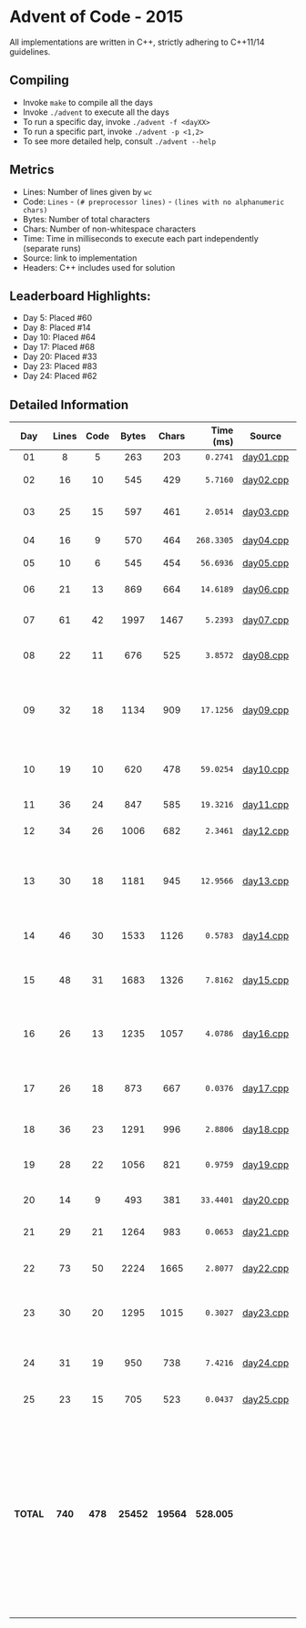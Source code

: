# Advent of Code - 2015

All implementations are written in C++, strictly adhering to C++11/14 guidelines.

## Compiling

* Invoke `make` to compile all the days
* Invoke `./advent` to execute all the days
* To run a specific day, invoke `./advent -f <dayXX>`
* To run a specific part, invoke `./advent -p <1,2>`
* To see more detailed help, consult `./advent --help`

## Metrics

* Lines: Number of lines given by `wc`
* Code: `Lines` - `(# preprocessor lines)` - `(lines with no alphanumeric chars)`
* Bytes: Number of total characters
* Chars: Number of non-whitespace characters
* Time: Time in milliseconds to execute each part independently (separate runs)
* Source: link to implementation
* Headers: C++ includes used for solution

## Leaderboard Highlights:

* Day 5: Placed #60
* Day 8: Placed #14
* Day 10: Placed #64
* Day 17: Placed #68
* Day 20: Placed #33
* Day 23: Placed #83
* Day 24: Placed #62

## Detailed Information

 Day | Lines | Code | Bytes | Chars | Time (ms) | Source | Headers
:---:|:-----:|:----:|:-----:|:-----:| ---------:|:------:|:-------
01|8|5|263|203|`0.2741`|[day01.cpp](https://github.com/willkill07/adventofcode/blob/cplusplus/src/day01.cpp)|[`Solution.hpp`](https://github.com/willkill07/adventofcode/blob/cplusplus/util/include/Solution.hpp)
02|16|10|545|429|`5.7160`|[day02.cpp](https://github.com/willkill07/adventofcode/blob/cplusplus/src/day02.cpp)|`algorithm` [`Solution.hpp`](https://github.com/willkill07/adventofcode/blob/cplusplus/util/include/Solution.hpp) [`io.hpp`](https://github.com/willkill07/adventofcode/blob/cplusplus/util/include/io.hpp)
03|25|15|597|461|`2.0514`|[day03.cpp](https://github.com/willkill07/adventofcode/blob/cplusplus/src/day03.cpp)|`map` `tuple` [`Solution.hpp`](https://github.com/willkill07/adventofcode/blob/cplusplus/util/include/Solution.hpp) [`io.hpp`](https://github.com/willkill07/adventofcode/blob/cplusplus/util/include/io.hpp)
04|16|9|570|464|`268.3305`|[day04.cpp](https://github.com/willkill07/adventofcode/blob/cplusplus/src/day04.cpp)|[`Solution.hpp`](https://github.com/willkill07/adventofcode/blob/cplusplus/util/include/Solution.hpp) [`io.hpp`](https://github.com/willkill07/adventofcode/blob/cplusplus/util/include/io.hpp) `md5.hpp`
05|10|6|545|454|`56.6936`|[day05.cpp](https://github.com/willkill07/adventofcode/blob/cplusplus/src/day05.cpp)|[`Solution.hpp`](https://github.com/willkill07/adventofcode/blob/cplusplus/util/include/Solution.hpp) [`io.hpp`](https://github.com/willkill07/adventofcode/blob/cplusplus/util/include/io.hpp)
06|21|13|869|664|`14.6189`|[day06.cpp](https://github.com/willkill07/adventofcode/blob/cplusplus/src/day06.cpp)|`valarray` [`Solution.hpp`](https://github.com/willkill07/adventofcode/blob/cplusplus/util/include/Solution.hpp) [`io.hpp`](https://github.com/willkill07/adventofcode/blob/cplusplus/util/include/io.hpp)
07|61|42|1997|1467|`5.2393`|[day07.cpp](https://github.com/willkill07/adventofcode/blob/cplusplus/src/day07.cpp)|`unordered_map` [`Solution.hpp`](https://github.com/willkill07/adventofcode/blob/cplusplus/util/include/Solution.hpp) [`io.hpp`](https://github.com/willkill07/adventofcode/blob/cplusplus/util/include/io.hpp)
08|22|11|676|525|`3.8572`|[day08.cpp](https://github.com/willkill07/adventofcode/blob/cplusplus/src/day08.cpp)|`iterator` `numeric` [`Solution.hpp`](https://github.com/willkill07/adventofcode/blob/cplusplus/util/include/Solution.hpp) [`io.hpp`](https://github.com/willkill07/adventofcode/blob/cplusplus/util/include/io.hpp)
09|32|18|1134|909|`17.1256`|[day09.cpp](https://github.com/willkill07/adventofcode/blob/cplusplus/src/day09.cpp)|`limits` `numeric` `set` `unordered_map` `vector` [`Solution.hpp`](https://github.com/willkill07/adventofcode/blob/cplusplus/util/include/Solution.hpp) [`io.hpp`](https://github.com/willkill07/adventofcode/blob/cplusplus/util/include/io.hpp) [`util.hpp`](https://github.com/willkill07/adventofcode/blob/cplusplus/util/include/util.hpp)
10|19|10|620|478|`59.0254`|[day10.cpp](https://github.com/willkill07/adventofcode/blob/cplusplus/src/day10.cpp)|`algorithm` `iterator` `vector` [`Solution.hpp`](https://github.com/willkill07/adventofcode/blob/cplusplus/util/include/Solution.hpp) [`io.hpp`](https://github.com/willkill07/adventofcode/blob/cplusplus/util/include/io.hpp)
11|36|24|847|585|`19.3216`|[day11.cpp](https://github.com/willkill07/adventofcode/blob/cplusplus/src/day11.cpp)|[`Solution.hpp`](https://github.com/willkill07/adventofcode/blob/cplusplus/util/include/Solution.hpp) [`io.hpp`](https://github.com/willkill07/adventofcode/blob/cplusplus/util/include/io.hpp)
12|34|26|1006|682|`2.3461`|[day12.cpp](https://github.com/willkill07/adventofcode/blob/cplusplus/src/day12.cpp)|`stack` [`Solution.hpp`](https://github.com/willkill07/adventofcode/blob/cplusplus/util/include/Solution.hpp) [`io.hpp`](https://github.com/willkill07/adventofcode/blob/cplusplus/util/include/io.hpp)
13|30|18|1181|945|`12.9566`|[day13.cpp](https://github.com/willkill07/adventofcode/blob/cplusplus/src/day13.cpp)|`limits` `numeric` `set` `unordered_map` `vector` [`Solution.hpp`](https://github.com/willkill07/adventofcode/blob/cplusplus/util/include/Solution.hpp) [`io.hpp`](https://github.com/willkill07/adventofcode/blob/cplusplus/util/include/io.hpp) [`util.hpp`](https://github.com/willkill07/adventofcode/blob/cplusplus/util/include/util.hpp)
14|46|30|1533|1126|`0.5783`|[day14.cpp](https://github.com/willkill07/adventofcode/blob/cplusplus/src/day14.cpp)|`algorithm` `vector` [`Solution.hpp`](https://github.com/willkill07/adventofcode/blob/cplusplus/util/include/Solution.hpp) [`io.hpp`](https://github.com/willkill07/adventofcode/blob/cplusplus/util/include/io.hpp)
15|48|31|1683|1326|`7.8162`|[day15.cpp](https://github.com/willkill07/adventofcode/blob/cplusplus/src/day15.cpp)|`numeric` `valarray` `vector` [`Solution.hpp`](https://github.com/willkill07/adventofcode/blob/cplusplus/util/include/Solution.hpp) [`io.hpp`](https://github.com/willkill07/adventofcode/blob/cplusplus/util/include/io.hpp)
16|26|13|1235|1057|`4.0786`|[day16.cpp](https://github.com/willkill07/adventofcode/blob/cplusplus/src/day16.cpp)|`functional` `numeric` `unordered_map` [`Solution.hpp`](https://github.com/willkill07/adventofcode/blob/cplusplus/util/include/Solution.hpp) [`io.hpp`](https://github.com/willkill07/adventofcode/blob/cplusplus/util/include/io.hpp) [`util.hpp`](https://github.com/willkill07/adventofcode/blob/cplusplus/util/include/util.hpp)
17|26|18|873|667|`0.0376`|[day17.cpp](https://github.com/willkill07/adventofcode/blob/cplusplus/src/day17.cpp)|`algorithm` `array` `limits` `vector` [`Solution.hpp`](https://github.com/willkill07/adventofcode/blob/cplusplus/util/include/Solution.hpp) [`io.hpp`](https://github.com/willkill07/adventofcode/blob/cplusplus/util/include/io.hpp)
18|36|23|1291|996|`2.8806`|[day18.cpp](https://github.com/willkill07/adventofcode/blob/cplusplus/src/day18.cpp)|`array` [`Solution.hpp`](https://github.com/willkill07/adventofcode/blob/cplusplus/util/include/Solution.hpp) [`io.hpp`](https://github.com/willkill07/adventofcode/blob/cplusplus/util/include/io.hpp)
19|28|22|1056|821|`0.9759`|[day19.cpp](https://github.com/willkill07/adventofcode/blob/cplusplus/src/day19.cpp)|`unordered_map` `unordered_set` [`Solution.hpp`](https://github.com/willkill07/adventofcode/blob/cplusplus/util/include/Solution.hpp) [`io.hpp`](https://github.com/willkill07/adventofcode/blob/cplusplus/util/include/io.hpp)
20|14|9|493|381|`33.4401`|[day20.cpp](https://github.com/willkill07/adventofcode/blob/cplusplus/src/day20.cpp)|`array` [`Solution.hpp`](https://github.com/willkill07/adventofcode/blob/cplusplus/util/include/Solution.hpp) [`io.hpp`](https://github.com/willkill07/adventofcode/blob/cplusplus/util/include/io.hpp)
21|29|21|1264|983|`0.0653`|[day21.cpp](https://github.com/willkill07/adventofcode/blob/cplusplus/src/day21.cpp)|`array` `cmath` [`Solution.hpp`](https://github.com/willkill07/adventofcode/blob/cplusplus/util/include/Solution.hpp) [`io.hpp`](https://github.com/willkill07/adventofcode/blob/cplusplus/util/include/io.hpp)
22|73|50|2224|1665|`2.8077`|[day22.cpp](https://github.com/willkill07/adventofcode/blob/cplusplus/src/day22.cpp)|`limits` `unordered_set` [`Solution.hpp`](https://github.com/willkill07/adventofcode/blob/cplusplus/util/include/Solution.hpp) [`io.hpp`](https://github.com/willkill07/adventofcode/blob/cplusplus/util/include/io.hpp)
23|30|20|1295|1015|`0.3027`|[day23.cpp](https://github.com/willkill07/adventofcode/blob/cplusplus/src/day23.cpp)|`algorithm` `vector` [`Solution.hpp`](https://github.com/willkill07/adventofcode/blob/cplusplus/util/include/Solution.hpp) [`io.hpp`](https://github.com/willkill07/adventofcode/blob/cplusplus/util/include/io.hpp) [`util.hpp`](https://github.com/willkill07/adventofcode/blob/cplusplus/util/include/util.hpp)
24|31|19|950|738|`7.4216`|[day24.cpp](https://github.com/willkill07/adventofcode/blob/cplusplus/src/day24.cpp)|`algorithm` `numeric` `vector` [`Solution.hpp`](https://github.com/willkill07/adventofcode/blob/cplusplus/util/include/Solution.hpp) [`io.hpp`](https://github.com/willkill07/adventofcode/blob/cplusplus/util/include/io.hpp) [`util.hpp`](https://github.com/willkill07/adventofcode/blob/cplusplus/util/include/util.hpp)
25|23|15|705|523|`0.0437`|[day25.cpp](https://github.com/willkill07/adventofcode/blob/cplusplus/src/day25.cpp)|[`io.hpp`](https://github.com/willkill07/adventofcode/blob/cplusplus/util/include/io.hpp) [`Solution.hpp`](https://github.com/willkill07/adventofcode/blob/cplusplus/util/include/Solution.hpp)
**TOTAL**|**740**|**478**|**25452**|**19564**|**528.005**| |`  Solution.hpp`&nbsp;<sup>**`25`**</sup> ` io.hpp`&nbsp;<sup>**`24`**</sup> ` vector`&nbsp;<sup>**`8`**</sup> ` algorithm`&nbsp;<sup>**`6`**</sup> ` numeric`&nbsp;<sup>**`6`**</sup> ` unordered_map`&nbsp;<sup>**`5`**</sup> ` util.hpp`&nbsp;<sup>**`5`**</sup> ` limits`&nbsp;<sup>**`4`**</sup> ` array`&nbsp;<sup>**`4`**</sup> ` set`&nbsp;<sup>**`2`**</sup> ` valarray`&nbsp;<sup>**`2`**</sup> ` iterator`&nbsp;<sup>**`2`**</sup> ` unordered_set`&nbsp;<sup>**`2`**</sup> ` stack`&nbsp;<sup>**`1`**</sup> ` functional`&nbsp;<sup>**`1`**</sup> ` cmath`&nbsp;<sup>**`1`**</sup> ` tuple`&nbsp;<sup>**`1`**</sup> ` md5.hpp`&nbsp;<sup>**`1`**</sup> ` map`&nbsp;<sup>**`1`**</sup> ` `
